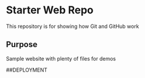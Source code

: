 # Starter Web Repo

This repository is for showing how Git and GitHub work

## Purpose

Sample website with plenty of files for demos

##DEPLOYMENT
